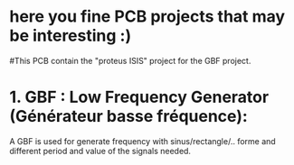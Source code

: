 # here you fine PCB projects that may be interesting :)

#This PCB contain the "proteus ISIS" project for the GBF project.

# 1. GBF : Low Frequency Generator (Générateur basse fréquence):
   A GBF is used for generate frequency with sinus/rectangle/.. forme and different period and value of the signals needed.
  
